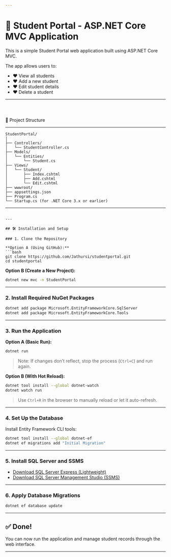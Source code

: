 ```yaml
---

```
# 📘 Student Portal - ASP.NET Core MVC Application

This is a simple Student Portal web application built using ASP.NET Core MVC.

The app allows users to:

- ❤ View all students  
- ❤ Add a new student  
- ❤ Edit student details  
- ❤ Delete a student  

---
```



```
📁 Project Structure

---

```
StudentPortal/
│
├── Controllers/
│   └── StudentController.cs
├── Models/
│   └── Entities/
│       └── Student.cs
├── Views/
│   └── Student/
│       ├── Index.cshtml
│       ├── Add.cshtml
│       └── Edit.cshtml
├── wwwroot/
├── appsettings.json
├── Program.cs
└── Startup.cs (for .NET Core 3.x or earlier)
```

---


````

---

## 🛠️ Installation and Setup

### 1. Clone the Repository

**Option A (Using GitHub):**
```bash
git clone https://github.com/Jathursi/studentportal.git
cd studentportal
````

**Option B (Create a New Project):**

```bash
dotnet new mvc -n StudentPortal
```

---

### 2. Install Required NuGet Packages

```bash
dotnet add package Microsoft.EntityFrameworkCore.SqlServer
dotnet add package Microsoft.EntityFrameworkCore.Tools
```

---

### 3. Run the Application

**Option A (Basic Run):**

```bash
dotnet run
```

> Note: If changes don’t reflect, stop the process (`Ctrl+C`) and run again.

**Option B (With Hot Reload):**

```bash
dotnet tool install --global dotnet-watch
dotnet watch run
```

> Use `Ctrl+R` in the browser to manually reload or let it auto-refresh.

---

### 4. Set Up the Database

Install Entity Framework CLI tools:

```bash
dotnet tool install --global dotnet-ef
dotnet ef migrations add "Initial Migration"
```

---

### 5. Install SQL Server and SSMS

* [Download SQL Server Express (Lightweight)](https://www.microsoft.com/en-us/sql-server/sql-server-downloads)
* [Download SQL Server Management Studio (SSMS)](https://learn.microsoft.com/en-us/sql/ssms/download-sql-server-management-studio-ssms)

---

### 6. Apply Database Migrations

```bash
dotnet ef database update
```

---

## ✅ Done!

You can now run the application and manage student records through the web interface.

---


